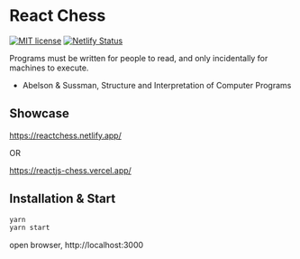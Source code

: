 # React Chess

[![MIT license](http://img.shields.io/badge/license-MIT-brightgreen.svg)](LICENSE.md)
[![Netlify Status](https://api.netlify.com/api/v1/badges/c7198546-2525-4fd7-a87d-217089008e27/deploy-status)](https://reactchess.netlify.app/)

Programs must be written for people to read, and only incidentally for machines
to execute.

- Abelson & Sussman, Structure and Interpretation of Computer Programs

## Showcase

https://reactchess.netlify.app/

OR

https://reactjs-chess.vercel.app/

## Installation & Start

```bash
yarn
yarn start
```

open browser, http://localhost:3000
